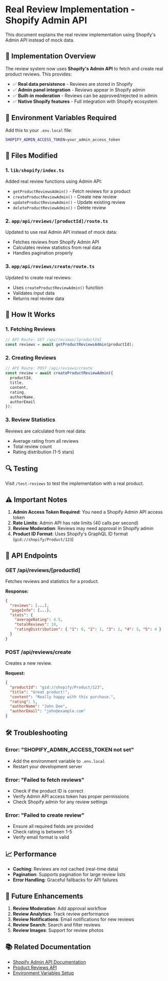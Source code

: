 # Real Review Implementation - Shopify Admin API

This document explains the real review implementation using Shopify's Admin API instead of mock data.

## 🎯 **Implementation Overview**

The review system now uses **Shopify's Admin API** to fetch and create real product reviews. This provides:

- ✅ **Real data persistence** - Reviews are stored in Shopify
- ✅ **Admin panel integration** - Reviews appear in Shopify admin
- ✅ **Built-in moderation** - Reviews can be approved/rejected in admin
- ✅ **Native Shopify features** - Full integration with Shopify ecosystem

## 🔧 **Environment Variables Required**

Add this to your `.env.local` file:

```bash
SHOPIFY_ADMIN_ACCESS_TOKEN=your_admin_access_token
```

## 📁 **Files Modified**

### **1. `lib/shopify/index.ts`**
Added real review functions using Admin API:
- `getProductReviewsAdmin()` - Fetch reviews for a product
- `createProductReviewAdmin()` - Create new review
- `updateProductReviewAdmin()` - Update existing review
- `deleteProductReviewAdmin()` - Delete review

### **2. `app/api/reviews/[productId]/route.ts`**
Updated to use real Admin API instead of mock data:
- Fetches reviews from Shopify Admin API
- Calculates review statistics from real data
- Handles pagination properly

### **3. `app/api/reviews/create/route.ts`**
Updated to create real reviews:
- Uses `createProductReviewAdmin()` function
- Validates input data
- Returns real review data

## 🚀 **How It Works**

### **1. Fetching Reviews**
```typescript
// API Route: GET /api/reviews/[productId]
const reviews = await getProductReviewsAdmin(productId);
```

### **2. Creating Reviews**
```typescript
// API Route: POST /api/reviews/create
const review = await createProductReviewAdmin({
  productId,
  title,
  content,
  rating,
  authorName,
  authorEmail
});
```

### **3. Review Statistics**
Reviews are calculated from real data:
- Average rating from all reviews
- Total review count
- Rating distribution (1-5 stars)

## 🔍 **Testing**

Visit `/test-reviews` to test the implementation with a real product.

## ⚠️ **Important Notes**

1. **Admin Access Token Required**: You need a Shopify Admin API access token
2. **Rate Limits**: Admin API has rate limits (40 calls per second)
3. **Review Moderation**: Reviews may need approval in Shopify admin
4. **Product ID Format**: Uses Shopify's GraphQL ID format (`gid://shopify/Product/123`)

## 🔄 **API Endpoints**

### **GET /api/reviews/[productId]**
Fetches reviews and statistics for a product.

**Response:**
```json
{
  "reviews": [...],
  "pageInfo": {...},
  "stats": {
    "averageRating": 4.5,
    "totalReviews": 10,
    "ratingDistribution": { "1": 0, "2": 1, "3": 2, "4": 3, "5": 4 }
  }
}
```

### **POST /api/reviews/create**
Creates a new review.

**Request:**
```json
{
  "productId": "gid://shopify/Product/123",
  "title": "Great product!",
  "content": "Really happy with this purchase.",
  "rating": 5,
  "authorName": "John Doe",
  "authorEmail": "john@example.com"
}
```

## 🛠️ **Troubleshooting**

### **Error: "SHOPIFY_ADMIN_ACCESS_TOKEN not set"**
- Add the environment variable to `.env.local`
- Restart your development server

### **Error: "Failed to fetch reviews"**
- Check if the product ID is correct
- Verify Admin API access token has proper permissions
- Check Shopify admin for any review settings

### **Error: "Failed to create review"**
- Ensure all required fields are provided
- Check rating is between 1-5
- Verify email format is valid

## 📈 **Performance**

- **Caching**: Reviews are not cached (real-time data)
- **Pagination**: Supports pagination for large review lists
- **Error Handling**: Graceful fallbacks for API failures

## 🔮 **Future Enhancements**

1. **Review Moderation**: Add approval workflow
2. **Review Analytics**: Track review performance
3. **Review Notifications**: Email notifications for new reviews
4. **Review Search**: Search and filter reviews
5. **Review Images**: Support for review photos

## 📚 **Related Documentation**

- [Shopify Admin API Documentation](https://shopify.dev/api/admin)
- [Product Reviews API](https://shopify.dev/api/admin/rest/reference/sales-channels/productreview)
- [Environment Variables Setup](CUSTOMER_ACCOUNT_SETUP.md) 